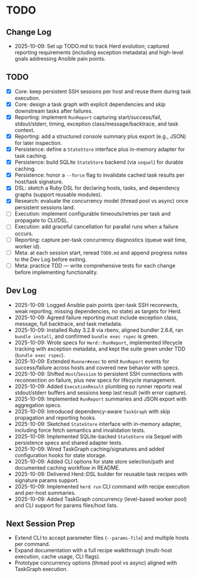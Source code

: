 # TODO

## Change Log
- 2025-10-09: Set up TODO.md to track Herd evolution; captured reporting requirements (including exception metadata) and high-level goals addressing Ansible pain points.

## TODO
- [x] Core: keep persistent SSH sessions per host and reuse them during task execution.
- [x] Core: design a task graph with explicit dependencies and skip downstream tasks after failures.
- [x] Reporting: implement `RunReport` capturing start/success/fail, stdout/stderr, timing, exception class/message/backtrace, and task context.
- [x] Reporting: add a structured console summary plus export (e.g., JSON) for later inspection.
- [x] Persistence: define a `StateStore` interface plus in-memory adapter for task caching.
- [x] Persistence: build SQLite `StateStore` backend (via `sequel`) for durable caching.
- [x] Persistence: honor a `--force` flag to invalidate cached task results per host/task signature.
- [x] DSL: sketch a Ruby DSL for declaring hosts, tasks, and dependency graphs (support reusable modules).
- [x] Research: evaluate the concurrency model (thread pool vs async) once persistent sessions land.
- [ ] Execution: implement configurable timeouts/retries per task and propagate to CLI/DSL.
- [ ] Execution: add graceful cancellation for parallel runs when a failure occurs.
- [ ] Reporting: capture per-task concurrency diagnostics (queue wait time, worker id).
- [ ] Meta: at each session start, reread `TODO.md` and append progress notes to the Dev Log before exiting.
- [ ] Meta: practice TDD — write comprehensive tests for each change before implementing functionality.

## Dev Log
- 2025-10-09: Logged Ansible pain points (per-task SSH reconnects, weak reporting, missing dependencies, no state) as targets for Herd.
- 2025-10-09: Agreed failure reporting must include exception class, message, full backtrace, and task metadata.
- 2025-10-09: Installed Ruby 3.2.8 via rbenv, aligned bundler 2.6.6, ran `bundle install`, and confirmed `bundle exec rspec` is green.
- 2025-10-09: Wrote specs for `Herd::RunReport`, implemented lifecycle tracking with exception metadata, and kept the suite green under TDD (`bundle exec rspec`).
- 2025-10-09: Extended `Runner#exec` to emit `RunReport` events for success/failure across hosts and covered new behavior with specs.
- 2025-10-09: Shifted `Host`/`Session` to persistent SSH connections with reconnection on failure, plus new specs for lifecycle management.
- 2025-10-09: Added `ExecutionResult` plumbing so runner reports real stdout/stderr buffers and sessions keep last result (with error capture).
- 2025-10-09: Implemented `RunReport` summaries and JSON export with aggregation specs.
- 2025-10-09: Introduced dependency-aware `TaskGraph` with skip propagation and reporting hooks.
- 2025-10-09: Sketched `StateStore` interface with in-memory adapter, including force fetch semantics and invalidation tests.
- 2025-10-09: Implemented SQLite-backed `StateStore` via Sequel with persistence specs and shared adapter tests.
- 2025-10-09: Wired TaskGraph caching/signatures and added configuration hooks for state storage.
- 2025-10-09: Added CLI options for state store selection/path and documented caching workflow in README.
- 2025-10-09: Delivered Herd::DSL builder for reusable task recipes with signature params support.
- 2025-10-09: Implemented `herd run` CLI command with recipe execution and per-host summaries.
- 2025-10-09: Added TaskGraph concurrency (level-based worker pool) and CLI support for params files/host lists.

## Next Session Prep
- Extend CLI to accept parameter files (`--params-file`) and multiple hosts per command.
- Expand documentation with a full recipe walkthrough (multi-host execution, cache usage, CLI flags).
- Prototype concurrency options (thread pool vs async) aligned with TaskGraph execution.
